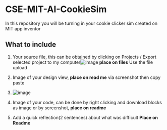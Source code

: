 # CSE-MIT-AI-CookieSim

In this repository you will be turning in your cookie clicker sim created on MIT app inventor

## What to include

1. Your source file, this can be obtained by clicking on Projects / Export selected project to my computer![image](https://github.com/user-attachments/assets/f99cff16-16e3-4e1e-afc7-9da69f0e47f4) __place on files__ Use the file upload
2. Image of your design view, __place on read me__ via screenshot then copy paste
3. ![image](https://github.com/user-attachments/assets/efaa2a27-687f-4847-91b6-901a2ab84177)

4. Image of your code, can be done by right clicking and download blocks as image or by screenshot, __place on readme__
5. Add a quick reflection(2 sentences) about what was difficult __Place on Readme__


